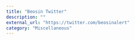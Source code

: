 ```yaml
---
title: "Beosin Twitter"
description: ""
external_url: "https://twitter.com/beosinalert"
category: "Miscellaneous"
---
```

